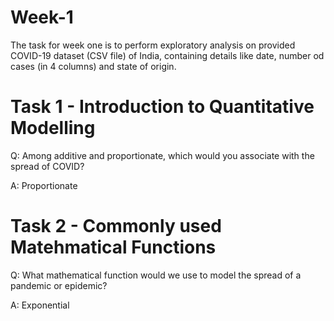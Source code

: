 # Week-1
The task for week one is to perform exploratory analysis on provided COVID-19 dataset (CSV file) of India, containing details like date, number od cases (in 4 columns) and state of origin.

# Task 1 - Introduction to Quantitative Modelling
Q: Among additive and proportionate, which would you associate with the spread of COVID?

A: Proportionate

# Task 2 - Commonly used Matehmatical Functions
Q: What mathematical function would we use to model the spread of a pandemic or epidemic?

A: Exponential
